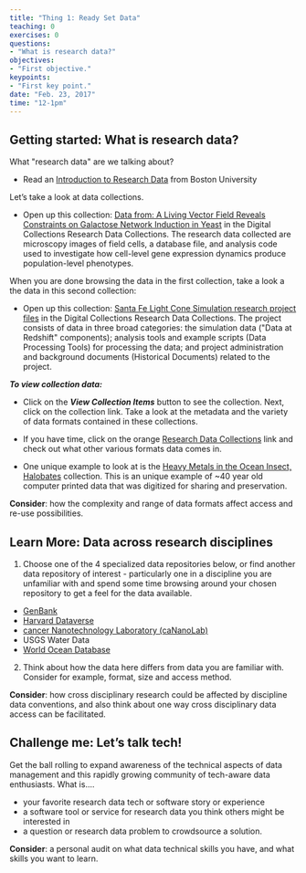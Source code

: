 ```yaml
---
title: "Thing 1: Ready Set Data"
teaching: 0
exercises: 0
questions:
- "What is research data?"
objectives:
- "First objective."
keypoints:
- "First key point."
date: "Feb. 23, 2017"
time: "12-1pm"
---
```


## Getting started: What is research data?

What "research data" are we talking about?

* Read an [Introduction to Research Data](http://www.bu.edu/datamanagement/background/whatisdata/) from Boston University


Let’s take a look at data collections.


* Open up this collection: [Data from: A Living Vector Field Reveals Constraints on Galactose Network Induction in Yeast](http://library.ucsd.edu/dc/collection/bb5668210c) in the Digital Collections Research Data Collections.  The research data collected are microscopy images of field cells, a database file, and analysis code used to investigate how cell-level gene expression dynamics produce population-level phenotypes. 

When you are done browsing the data in the first collection, take a look a the data in this second collection:

* Open up this collection: [Santa Fe Light Cone Simulation research project files](http://library.ucsd.edu/dc/collection/bb1673671n) in the Digital Collections Research Data Collections. The project consists of data in three broad categories: the simulation data ("Data at Redshift" components); analysis tools and example scripts (Data Processing Tools) for processing the data; and project administration and background documents (Historical Documents) related to the project. 

***To view collection data:***
* Click on the ***View Collection Items*** button to see the collection.  Next, click on the collection link. Take a look at the metadata and the variety of data formats contained in these collections.  

* If you have time, click on the orange [Research Data Collections](http://library.ucsd.edu/dc) link and check out what other various formats data comes in.

* One unique example to look at is the [Heavy Metals in the Ocean Insect, Halobates](http://library.ucsd.edu/dc/collection/bb8056206n) collection.  This is an unique example of ~40 year old computer printed data that was digitized for sharing and preservation. 


**Consider**: how the complexity and range of data formats affect access and re-use possibilities.

## Learn More: Data across research disciplines

1. Choose one of the 4 specialized data repositories below, or find another data repository of interest - particularly one in a discipline you are unfamiliar with and spend some time browsing around your chosen repository to get a feel for the data available.

* [GenBank](https://www.ncbi.nlm.nih.gov/genbank/)
* [Harvard Dataverse](https://dataverse.harvard.edu/)
* [cancer Nanotechnology Laboratory (caNanoLab)](https://cananolab.nci.nih.gov/caNanoLab/#/)
* USGS Water Data
* [World Ocean Database](https://www.nodc.noaa.gov/OC5/WOD/pr_wod.html)

2. Think about how the data here differs from data you are familiar with.  Consider for example, format, size and access method.

**Consider**: how cross disciplinary research could be affected by discipline data conventions, and also think about one way cross disciplinary data access can be facilitated.

## Challenge me: Let’s talk tech!

Get the ball rolling to expand awareness of the technical aspects of data management and this rapidly growing community of tech-aware data enthusiasts.
What is....

* your favorite research data tech or software story or experience
* a software tool or service for research data you think others might be interested in
* a question or research data problem to crowdsource a solution.

**Consider**: a personal audit on what data technical skills you have, and what skills you want to learn.
